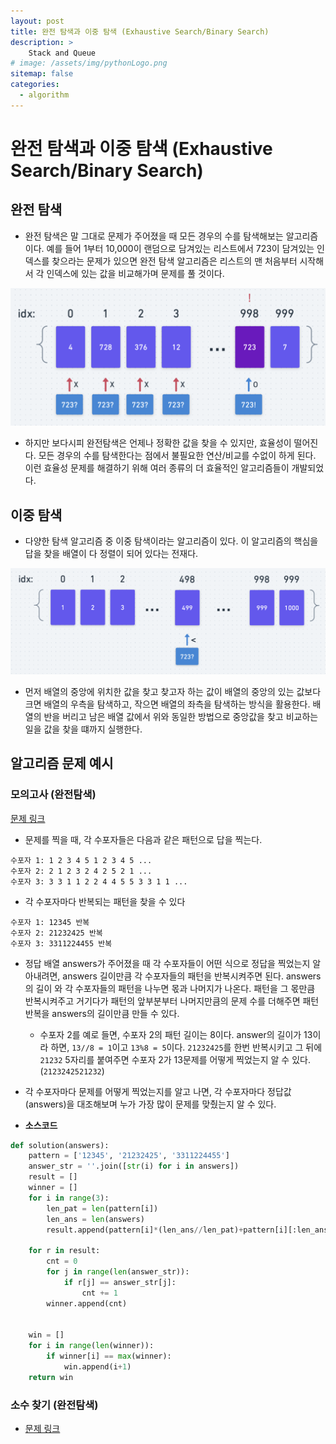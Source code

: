 ```yaml
---
layout: post
title: 완전 탐색과 이중 탐색 (Exhaustive Search/Binary Search)
description: >
    Stack and Queue
# image: /assets/img/pythonLogo.png
sitemap: false
categories:
  - algorithm
---
```

# 완전 탐색과 이중 탐색 (Exhaustive Search/Binary Search)

## 완전 탐색
- 완전 탐색은 말 그대로 문제가 주어졌을 때 모든 경우의 수를 탐색해보는 알고리즘이다. 예를 들어 1부터 10,000이 랜덤으로 담겨있는 리스트에서 723이 담겨있는 인덱스를 찾으라는 문제가 있으면 완전 탐색 알고리즘은 리스트의 맨 처음부터 시작해서 각 인덱스에 있는 값을 비교해가며 문제를 풀 것이다. 

![exhaust](../../assets/img/algorithm/exhaustsearch.png)

- 하지만 보다시피 완전탐색은 언제나 정확한 값을 찾을 수 있지만, 효율성이 떨어진다. 모든 경우의 수를 탐색한다는 점에서 불필요한 연산/비교를 수없이 하게 된다. 이런 효율성 문제를 해결하기 위해 여러 종류의 더 효율적인 알고리즘들이 개발되었다.

## 이중 탐색 
- 다양한 탐색 알고리즘 중 이중 탐색이라는 알고리즘이 있다. 이 알고리즘의 핵심을 답을 찾을 배열이 다 정렬이 되어 있다는 전재다. 

![binsearch](../../assets/img/algorithm/binsearch.png)

- 먼저 배열의 중앙에 위치한 값을 찾고 찾고자 하는 값이 배열의 중앙의 있는 값보다 크면 배열의 우측을 탐색하고, 작으면 배열의 좌측을 탐색하는 방식을 활용한다. 배열의 반을 버리고 남은 배열 값에서 위와 동일한 방법으로 중앙값을 찾고 비교하는 일을 값을 찾을 떄까지 실행한다.

## 알고리즘 문제 예시

### 모의고사 (완전탐색)

[문제 링크](https://programmers.co.kr/learn/courses/30/lessons/42840)

- 문제를 찍을 때, 각 수포자들은 다음과 같은 패턴으로 답을 찍는다.
  
```
수포자 1: 1 2 3 4 5 1 2 3 4 5 ... 
수포자 2: 2 1 2 3 2 4 2 5 2 1 ...
수포자 3: 3 3 1 1 2 2 4 4 5 5 3 3 1 1 ...
```
- 각 수포자마다 반복되는 패턴을 찾을 수 있다

```
수포자 1: 12345 반복
수포자 2: 21232425 반복
수포자 3: 3311224455 반복
```

- 정답 배열 answers가 주어졌을 때 각 수포자들이 어떤 식으로 정답을 찍었는지 알아내려면, answers 길이만큼 각 수포자들의 패턴을 반복시켜주면 된다. answers의 길이 와 각 수포자들의 패턴을 나누면 몫과 나머지가 나온다. 패턴을 그 몫만큼 반복시켜주고 거기다가 패턴의 앞부분부터 나머지만큼의 문제 수를 더해주면 패턴 반복을 answers의 길이만큼 만들 수 있다. 
  - 수포자 2를 예로 들면, 수포자 2의 패턴 길이는 8이다. answer의 길이가 13이라 하면, `13//8 = 1`이고 `13%8 = 5`이다. `21232425`를 한번 반복시키고 그 뒤에 `21232` 5자리를 붙여주면 수포자 2가 13문제를 어떻게 찍었는지 알 수 있다. (`2123242521232`)

- 각 수포자마다 문제를 어떻게 찍었는지를 알고 나면, 각 수포자마다 정답값(answers)을 대조해보며 누가 가장 많이 문제를 맞췄는지 알 수 있다.

- **소스코드**
  
```python
def solution(answers):
    pattern = ['12345', '21232425', '3311224455']
    answer_str = ''.join([str(i) for i in answers])
    result = []
    winner = []
    for i in range(3):
        len_pat = len(pattern[i])
        len_ans = len(answers)
        result.append(pattern[i]*(len_ans//len_pat)+pattern[i][:len_ans%len_pat])
    
    for r in result:
        cnt = 0
        for j in range(len(answer_str)):
            if r[j] == answer_str[j]:
                cnt += 1
        winner.append(cnt)
    

    win = []
    for i in range(len(winner)):
        if winner[i] == max(winner):
            win.append(i+1)
    return win
```

### 소수 찾기 (완전탐색)

- [문제 링크](https://programmers.co.kr/learn/courses/30/lessons/42839)

